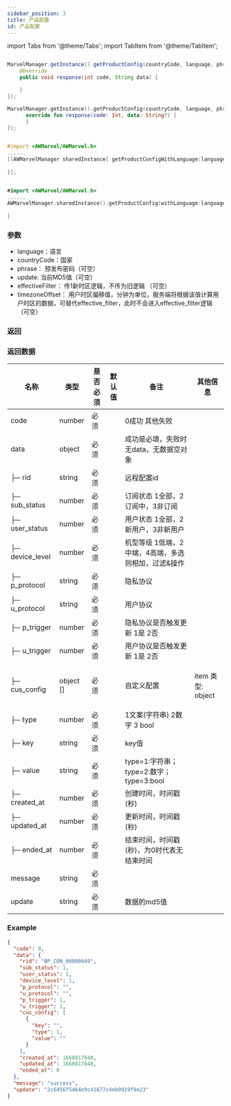 ```yaml
---
sidebar_position: 3
title: 产品配置
id: 产品配置
---
```



import Tabs from '@theme/Tabs';
import TabItem from '@theme/TabItem';

<Tabs>
  <TabItem value="Java" label="Java" default>

```Java

MarvelManager.getInstance().getProductConfig(countryCode, language, phrase, update, effectiveFilter, timezoneOffset, new AWHttpOriginalCallback() {
    @Override
    public void response(int code, String data) {

    }
});
```
  </TabItem>
  <TabItem value="Kotlin" label="Kotlin">

```Kotlin
MarvelManager.getInstance().getProductConfig(countryCode, language, phrase, update, effectiveFilter, timezoneOffset, object : AWHttpOriginalCallback{
      override fun response(code: Int, data: String?) {
      }
});
```
  </TabItem>
  <TabItem value="Objective-C" label="Objective-C">

```Objective-C 

#import <AWMarvel/AWMarvel.h>
......
[[AWMarvelManager sharedInstance] getProductConfigWithLanguage:language withCountryCode:countryCode withPhrase:phrase withUpdate:update withEffectiveFilter:effectiveFilter withTimezoneOffset:timezoneOffset withCompletion:^(NSInteger result, NSString * _Nonnull errorMsg, NSDictionary * _Nullable data) {
        
}];
```
  </TabItem>
  <TabItem value="Swift" label="Swift">

```Swift

#import <AWMarvel/AWMarvel.h>
......
AWMarvelManager.sharedInstance().getProductConfig(withLanguage:language, withCountryCode: countryCode, withPhrase: phrase, withUpdate: update, withEffectiveFilter: effectiveFilter, withTimezoneOffset: timezoneOffset) { result, errorMsg, data in
            
}
```
  </TabItem>
</Tabs>


### 参数
- language：语言
- countryCode：国家
- phrase： 预发布密码（可空）
- update: 当前MD5值（可空）
- effectiveFilter： 传1新时区逻辑，不传为旧逻辑 （可空）
- timezoneOffset： 用户时区偏移值，分钟为单位，服务端将根据该值计算用户时区的数据，可替代effective_filter，此时不会进入effective_filter逻辑（可空）

### 返回


### 返回数据
<table>
  <thead class="ant-table-thead">
    <tr>
      <th>名称</th><th>类型</th><th>是否必须</th><th>默认值</th><th>备注</th><th>其他信息</th>
    </tr>
   </thead>
   <tbody className="ant-table-tbody">
    <tr ><td  ><span ><span ></span> code</span></td><td  ><span>number</span></td><td  >必须</td><td  ></td><td  ><span >0成功 其他失败</span></td><td  ></td></tr>
    <tr  ><td  ><span ><span ></span> data</span></td><td  ><span>object</span></td><td  >必须</td><td  ></td><td  ><span >成功是必填，失败时无data，无数据空对象</span></td><td  ></td></tr>
    <tr  ><td  ><span  ><span  >├─</span> rid</span></td><td  ><span>string</span></td><td  >必须</td><td  ></td><td  ><span  >远程配置id</span></td><td  ></td></tr>
  <tr  ><td  ><span  ><span  >├─</span> sub_status</span></td><td  ><span>number</span></td><td  >必须</td><td  ></td><td  ><span  >订阅状态 1全部，2订阅中，3非订阅</span></td><td  ></td></tr>
  <tr  ><td  ><span  ><span  >├─</span> user_status</span></td><td  ><span>number</span></td><td  >必须</td><td  ></td><td  ><span  >用户状态 1全部，2新用户，3非新用户</span></td><td  ></td></tr>
  <tr  ><td  ><span  ><span  >├─</span> device_level</span></td><td  ><span>number</span></td><td  >必须</td><td  ></td><td  ><span  >机型等级 1低端，2中端，4高端，多选则相加，过滤&操作</span></td><td  ></td></tr>
  <tr  ><td  ><span  ><span  >├─</span> p_protocol</span></td><td  ><span>string</span></td><td  >必须</td><td  ></td><td  ><span  >隐私协议	</span></td><td  ></td></tr>
  <tr  ><td  ><span  ><span  >├─</span> u_protocol</span></td><td  ><span>string</span></td><td  >必须</td><td  ></td><td  ><span  >用户协议</span></td><td  ></td></tr>
  <tr  ><td  ><span  ><span  >├─</span> p_trigger</span></td><td  ><span>number</span></td><td  >必须</td><td  ></td><td  ><span  >隐私协议是否触发更新 1是 2否</span></td><td  ></td></tr>
  <tr  ><td  ><span  ><span  >├─</span> u_trigger</span></td><td  ><span>number</span></td><td  >必须</td><td  ></td><td  ><span  >用户协议是否触发更新 1是 2否</span></td><td  ></td></tr>
  <tr  ><td  ><span  ><span  >├─</span> cus_config</span></td><td  ><span>object []</span></td><td  >必须</td><td  ></td><td  ><span  >自定义配置</span></td><td  ><p  ><span  >item 类型: </span><span>object</span></p></td></tr>
  <tr  ><td  ><span  ><span  >├─</span> type</span></td><td  ><span>number</span></td><td  >必须</td><td  ></td><td  ><span  >1文案(字符串) 2数字 3 bool</span></td><td  ></td></tr><tr  ><td  ><span  ><span  >├─</span> key</span></td><td  ><span>string</span></td><td  >必须</td><td  ></td><td  ><span  >key值</span></td><td  ></td></tr>
  <tr  ><td  ><span  ><span  >├─</span> value</span></td><td  ><span>string</span></td><td  >必须</td><td  ></td><td  ><span  >type=1:字符串；type=2:数字；type=3:bool</span></td><td  ></td></tr>
  <tr  ><td  ><span  ><span  >├─</span> created_at</span></td><td  ><span>number</span></td><td  >必须</td><td  ></td><td  ><span  >创建时间，时间戳(秒)</span></td><td  ></td></tr>
  <tr  ><td  ><span  ><span  >├─</span> updated_at</span></td><td  ><span>number</span></td><td  >必须</td><td  ></td><td  ><span  >更新时间，时间戳(秒)</span></td><td  ></td></tr>
  <tr  ><td  ><span  ><span  >├─</span> ended_at</span></td><td  ><span>number</span></td><td  >必须</td><td  ></td><td  ><span  >结束时间，时间戳(秒)，为0时代表无结束时间</span></td><td  ></td></tr>
  <tr  ><td  ><span  ><span  ></span> message</span></td><td  ><span>string</span></td><td  >必须</td><td  ></td><td  ><span  ></span></td><td  ></td></tr>
  <tr  ><td  ><span  ><span  ></span> update</span></td><td  ><span>string</span></td><td  >必须</td><td  ></td><td  ><span  >数据的md5值</span></td><td  ></td></tr>
   </tbody>
 </table>


### Example
```json
{
  "code": 0,
  "data": {
    "rid": "BP_CON_00000049",
    "sub_status": 1,
    "user_status": 1,
    "device_level": 1,
    "p_protocol": "",
    "u_protocol": "",
    "p_trigger": 1,
    "u_trigger": 1,
    "cus_config": [
      {
        "key": "",
        "type": 1,
        "value": ""
      }
    ],
    "created_at": 1660817040,
    "updated_at": 1660817040,
    "ended_at": 0
  },
  "message": "success",
  "update": "2c6456f5464e9c41677c4eb0919f9e23"
}
```